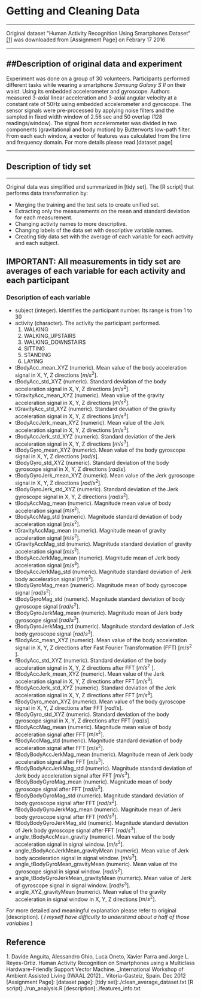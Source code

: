 # Getting and Cleaning Data
---
Original dataset "Human Activity Recognition Using Smartphones Dataset" [[1]](#ref1) was downloaded from [Assignment Page] on Febrary 17 2016

---
##Description of original data and experiment
---
Experiment was done on a group of 30 volunteers. Participants performed different tasks while wearing a smartphone _Samsung Galaxy S II_ on their waist. Using its embedded accelerometer and gyroscope. Authors measured 3-axial linear acceleration and 3-axial angular velocity at a constant rate of 50Hz using embedded accelerometer and gyroscope.
The sensor signals were  pre-processed by applying noise filters and the sampled in fixed width window of 2.56 sec and 50 overlap (128 readings/window). The signal from accelerometer was divided in two components (gravitational and body motion) by Butterworts low-path filter. 
From each each window, a vector of features was calculated from the time and frequency domain. For more details please read [dataset page]

---
## Description of tidy set
---

Original data was simplified and summarized in [tidy set]. 
The [R script] that performs data transformation by: 


+ Merging the training and the test sets to create unified set.
+ Extracting only the measurements on the mean and standard deviation for each measurement.
+ Changing activity names to more descriptive.
+ Changing labels of the data set with descriptive variable names.
+ Creating  tidy data set with the average of each variable for each activity and each subject.


__IMPORTANT: All measurements in tidy set are averages of each variable for each activity and each participant__ 
---
### Description of each variable
+ subject (integer).  Identifies the participant number. Its range is from  1 to 30
+ activity (character). The activity the participant performed. 
	1. WALKING
	2. WALKING_UPSTAIRS
	3. WALKING_DOWNSTAIRS
	4. SITTING
	5. STANDING
	6. LAYING
+ tBodyAcc_mean_XYZ (numeric). Mean value of the body acceleration signal in X, Y, Z directions [$m/s^2$].
+ tBodyAcc_std_XYZ (numeric). Standard deviation of the body acceleration signal in X, Y, Z directions [$m/s^2$].
+ tGravityAcc_mean_XYZ (numeric). Mean value of the gravity acceleration signal in X, Y, Z directions [$m/s^2$].
+ tGravityAcc_std_XYZ (numeric). Standard deviation of the gravity acceleration signal in X, Y, Z directions [$m/s^3$].
+ tBodyAccJerk_mean_XYZ (numeric). Mean value of the Jerk acceleration signal in X, Y, Z directions [$m/s^3$].
+ tBodyAccJerk_std_XYZ (numeric). Standard deviation of the Jerk acceleration signal in X, Y, Z directions [$m/s^3$].
+ tBodyGyro_mean_XYZ (numeric). Mean value of the body gyroscope signal in X, Y, Z directions [$rad/s$].
+ tBodyGyro_std_XYZ (numeric). Standard deviation of the body gyroscope signal in X, Y, Z directions [$rad/s$].
+ tBodyGyroJerk_mean_XYZ (numeric). Mean value of the Jerk gyroscope signal in X, Y, Z directions [$rad/s^2$].
+ tBodyGyroJerk_std_XYZ (numeric). Standard deviation of the Jerk gyroscope signal in X, Y, Z directions [$rad/s^2$].
+ tBodyAccMag_mean (numeric). Magnitude mean value of body acceleration signal [$m/s^2$].
+ tBodyAccMag_std (numeric). Magnitude standard deviation of body acceleration signal [$m/s^2$].
+ tGravityAccMag_mean (numeric). Magnitude mean of gravity acceleration signal [$m/s^2$].
+ tGravityAccMag_std (numeric). Magnitude standard deviation of gravity acceleration signal [$m/s^2$].
+ tBodyAccJerkMag_mean (numeric). Magnitude mean of Jerk body acceleration signal [$m/s^3$].
+ tBodyAccJerkMag_std (numeric). Magnitude standard deviation of Jerk body acceleration signal [$m/s^3$].
+ tBodyGyroMag_mean (numeric). Magnitude mean of body gyroscope signal [$rad/s^2$].
+ tBodyGyroMag_std (numeric). Magnitude standard deviation of body gyroscope signal [$rad/s^2$].
+ tBodyGyroJerkMag_mean (numeric). Magnitude mean of Jerk body gyroscope signal [$rad/s^3$].
+ tBodyGyroJerkMag_std (numeric). Magnitude standard deviation of Jerk body gyroscope signal [$rad/s^3$].
+ fBodyAcc_mean_XYZ (numeric). Mean value of the body acceleration signal in X, Y, Z directions after Fast Fourier Transformation (FFT) [$m/s^2$ ].
+ fBodyAcc_std_XYZ (numeric). Standard deviation of the body acceleration signal in X, Y, Z directions after FFT [$m/s^2$ ].
+ fBodyAccJerk_mean_XYZ (numeric). Mean value of the Jerk acceleration signal in X, Y, Z directions after FFT [$m/s^3$].
+ fBodyAccJerk_std_XYZ (numeric). Standard deviation of the Jerk acceleration signal in X, Y, Z directions after FFT [$m/s^3$].
+ fBodyGyro_mean_XYZ (numeric). Mean value of the body gyroscope signal in X, Y, Z directions after FFT [$rad/s$].
+ fBodyGyro_std_XYZ (numeric). Standard deviation of the body gyroscope signal in X, Y, Z directions after FFT [$rad/s$].
+ fBodyAccMag_mean (numeric). Magnitude mean value of body acceleration signal after FFT [$m/s^2$].
+  fBodyAccMag_std (numeric). Magnitude standard deviation of body acceleration signal after FFT [$m/s^2$].
+ fBodyBodyAccJerkMag_mean (numeric). Magnitude mean of Jerk body acceleration signal after FFT [$m/s^3$].
+ fBodyBodyAccJerkMag_std (numeric). Magnitude standard deviation of Jerk body acceleration signal after FFT [$m/s^3$].
+ fBodyBodyGyroMag_mean (numeric). Magnitude mean of body gyroscope signal after FFT  [$rad/s^2$].
+ fBodyBodyGyroMag_std (numeric). Magnitude standard deviation of body gyroscope signal after FFT  [$rad/s^2$].
+ fBodyBodyGyroJerkMag_mean (numeric). Magnitude mean of Jerk body gyroscope signal after FFT [$rad/s^3$].
+ fBodyBodyGyroJerkMag_std (numeric). Magnitude standard deviation of Jerk body gyroscope signal after FFT [$rad/s^3$].
+ angle_tBodyAccMean_gravity (numeric). Mean value of the body acceleration signal in signal window. [$m/s^2$].
+ angle_tBodyAccJerkMean_gravityMean (numeric). Mean value of Jerk body acceleration signal in signal window. [$m/s^3$].
+ angle_tBodyGyroMean_gravityMean (numeric). Mean value of the gyroscope signal in signal window. [$rad/s^2$].
+ angle_tBodyGyroJerkMean_gravityMean (numeric). Mean value of Jerk of  gyroscope signal in signal window. [$rad/s^3$].
+ angle_XYZ_gravityMean  (numeric). Mean value of the gravity acceleration in signal window in X, Y, Z directions [$m/s^2$]. 

For more detailed and meaningful explanation please refer to original [description]. ( _I myself have difficulty to understand about a half of those variables_ ) 

## Reference
<a name="ref1">
1. Davide Anguita, Alessandro Ghio, Luca Oneto, Xavier Parra and Jorge L. Reyes-Ortiz. Human Activity Recognition on Smartphones using a Multiclass Hardware-Friendly Support Vector Machine. _International Workshop of Ambient Assisted Living (IWAAL 2012)_. Vitoria-Gasteiz, Spain. Dec 2012
</a>
[Assignment Page]: <https://d396qusza40orc.cloudfront.net/getdata%2Fprojectfiles%2FUCI%20HAR%20Dataset.zip>
[dataset page]:<http://archive.ics.uci.edu/ml/datasets/Human+Activity+Recognition+Using+Smartphones>
[tidy set]:./clean_average_dataset.txt
[R script]:./run_analysis.R
[description]:./features_info.txt


